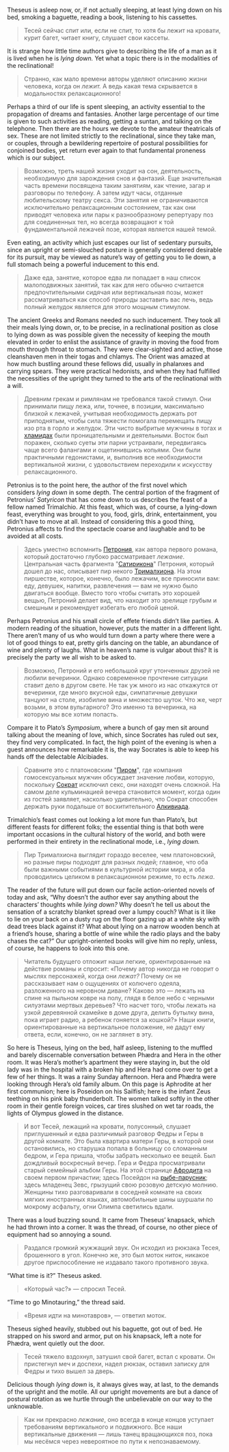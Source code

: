 Theseus is asleep now, or, if not actually sleeping, at least lying down on his bed, smoking a baguette, reading a book, listening to his cassettes.

> Тесей сейчас спит или, если не спит, то хотя бы лежит на кровати, курит багет, читает книгу, слушает свои кассеты.

It is strange how little time authors give to describing the life of a man as it is lived when he is _lying down._ Yet what a topic there is in the modalities of the reclinational!

> Странно, как мало времени авторы уделяют описанию жизни человека, когда он _лежит._ А ведь какая тема скрывается в модальностях релаксационного!

Perhaps a third of our life is spent sleeping, an activity essential to the propagation of dreams and fantasies. Another large percentage of our time is given to such activities as reading, getting a suntan, and talking on the telephone. Then there are the hours we devote to the amateur theatricals of sex. These are not limited strictly to the reclinational, since they take man, or couples, through a bewildering repertoire of postural possibilities for conjoined bodies, yet return ever again to that fundamental proneness which is our subject.

> Возможно, треть нашей жизни уходит на сон, деятельность, необходимую для зарождения снов и фантазий. Еще значительная часть времени посвящена таким занятиям, как чтение, загар и разговоры по телефону. А затем идут часы, отданные любительскому театру секса. Эти занятия не ограничиваются исключительно релаксационным состоянием, так как они приводят человека или пары к разнообразному репертуару поз для соединенных тел, но всегда возвращают к той фундаментальной лежачей позе, которая является нашей темой.

Even eating, an activity which just escapes our list of sedentary pursuits, since an upright or semi-slouched posture is generally considered desirable for its pursuit, may be viewed as nature’s way of getting you to lie down, a full stomach being a powerful inducement to this end.

> Даже еда, занятие, которое едва ли попадает в наш список малоподвижных занятий, так как для него обычно считается предпочтительными сидячая или вертикальная позы, может рассматриваться как способ природы заставить вас лечь, ведь полный желудок является для этого мощным стимулом.

The ancient Greeks and Romans needed no such inducement. They took all their meals lying down, or, to be precise, in a reclinational position as close to lying down as was possible given the necessity of keeping the mouth elevated in order to enlist the assistance of gravity in moving the food from mouth through throat to stomach. They were clear-sighted and active, those cleanshaven men in their togas and chlamys. The Orient was amazed at how much bustling around these fellows did, usually in phalanxes and carrying spears. They were practical hedonists, and when they had fulfilled the necessities of the upright they turned to the arts of the reclinational with a will.

> Древним грекам и римлянам не требовался такой стимул. Они принимали пищу лежа, или, точнее, в позиции, максимально близкой к лежачей, учитывая необходимость держать рот приподнятым, чтобы сила тяжести помогала перемещать пищу изо рта в горло и желудок. Эти чисто выбритые мужчины в тогах и [хламидах](https://ru.wikipedia.org/wiki/%D0%A5%D0%BB%D0%B0%D0%BC%D0%B8%D0%B4%D0%B0?wprov=sfla1) были проницательными и деятельными. Восток был поражен, сколько суеты эти парни устраивали,  передвигаясь чаще всего фалангами и ощетинившись копьями. Они были практичными гедонистами, и, выполнив все необходимости вертикальной жизни, с удовольствием переходили к искусству релаксационного.


Petronius is to the point here, the author of the first novel which considers _lying down_ in some depth. The central portion of the fragment of Petronius’ _Satyricon_ that has come down to us describes the feast of a fellow named Trimalchio. At this feast, which was, of course, a lying-down feast, everything was brought to you, food, girls, drink, entertainment, you didn’t have to move at all. Instead of considering this a good thing, Petronius affects to find the spectacle coarse and laughable and to be avoided at all costs. 

>  Здесь уместно вспомнить [Петрония](https://ru.wikipedia.org/wiki/%D0%9F%D0%B5%D1%82%D1%80%D0%BE%D0%BD%D0%B8%D0%B9_%D0%90%D1%80%D0%B1%D0%B8%D1%82%D1%80?wprov=sfla1), как автора первого романа, который достаточно глубоко рассматривает _лежание_. Центральная часть фрагмента "[Сатирикона](https://ru.wikipedia.org/wiki/%D0%A1%D0%B0%D1%82%D0%B8%D1%80%D0%B8%D0%BA%D0%BE%D0%BD_%28%D1%80%D0%BE%D0%BC%D0%B0%D0%BD%29?wprov=sfla1)" Петрония, который дошел до нас, описывает пир некого [Трималхиона](https://ru.wikipedia.org/wiki/%D0%A2%D1%80%D0%B8%D0%BC%D0%B0%D0%BB%D1%85%D0%B8%D0%BE%D0%BD?wprov=sfla1). На этом пиршестве, которое, конечно, было лежачим, все приносили вам: еду, девушек, напитки, развлечения — вам не нужно было двигаться вообще. Вместо того чтобы считать это хорошей вещью, Петроний делает вид, что находит это зрелище грубым и смешным и рекомендует избегать его любой ценой.


Perhaps Petronius and his small circle of effete friends didn’t like parties. A modern reading of the situation, however, puts the matter in a different light. There aren’t many of us who would turn down a party where there were a lot of good things to eat, pretty girls dancing on the table, an abundance of wine and plenty of laughs. What in heaven’s name is vulgar about this? It is precisely the party we all wish to be asked to.

> Возможно, Петроний и его небольшой круг утонченных друзей не любили вечеринки. Однако современное прочтение ситуации ставит дело в другом свете. Не так уж много из нас откажутся от вечеринки, где много вкусной еды, симпатичные девушки танцуют на столе, изобилие вина и множество шуток. Что же, черт возьми, в этом вульгарного? Это именно та вечеринка, на которую мы все хотим попасть.

Compare it to Plato’s _Symposium_, where a bunch of gay men sit around talking about the meaning of love, which, since Socrates has ruled out sex, they find very complicated. In fact, the high point of the evening is when a guest announces how remarkable it is, the way Socrates is able to keep his hands off the delectable Alcibiades.

> Сравните это с платоновским "[Пиром](https://ru.wikipedia.org/wiki/%D0%9F%D0%B8%D1%80_%28%D0%9F%D0%BB%D0%B0%D1%82%D0%BE%D0%BD%29?wprov=sfla1)", где компания гомосексуальных мужчин обсуждает значение любви, которую, поскольку [Сократ](https://ru.wikipedia.org/wiki/%D0%A1%D0%BE%D0%BA%D1%80%D0%B0%D1%82?wprov=sfla1) исключил секс, они находят очень сложной. На самом деле кульминацией вечера становится момент, когда один из гостей заявляет, насколько удивительно, что Сократ способен держать руки подальше от восхитительного [Алкивиада](https://ru.wikipedia.org/wiki/%D0%90%D0%BB%D0%BA%D0%B8%D0%B2%D0%B8%D0%B0%D0%B4?wprov=sfla1).


Trimalchio’s feast comes out looking a lot more fun than Plato’s, but different feasts for different folks; the essential thing is that both were important occasions in the cultural history of the world, and both were performed in their entirety in the reclinational mode, i.e., _lying down._

> Пир Трималхиона выглядит гораздо веселее, чем платоновский, но разные пиры подходят для разных людей; главное, что оба были важными событиями в культурной истории мира, и оба проводились целиком в релаксационном режиме, то есть _лежа_.

The reader of the future will put down our facile action-oriented novels of today and ask, “Why doesn’t the author ever say anything about the characters’ thoughts while _lying down?_ Why doesn’t he tell us about the sensation of a scratchy blanket spread over a lumpy couch? What is it like to lie on your back on a dusty rug on the floor gazing up at a white sky with dead trees black against it? What about lying on a narrow wooden bench at a friend’s house, sharing a bottle of wine while the radio plays and the baby chases the cat?” Our upright-oriented books will give him no reply, unless, of course, he happens to look into this one.

> Читатель будущего отложит наши легкие, ориентированные на действие романы и спросит: «Почему автор никогда не говорит о мыслях персонажей, когда они _лежат?_ Почему он не рассказывает нам о ощущениях от колючего одеяла, разложенного на неровном диване? Каково это — лежать на спине на пыльном ковре на полу, глядя в белое небо с черными силуэтами мертвых деревьев? Что насчет того, чтобы лежать на узкой деревянной скамейке в доме друга, делить бутылку вина, пока играет радио, а ребенок гоняется за кошкой?» Наши книги, ориентированные на вертикальное положение, не дадут ему ответа, если, конечно, он не заглянет в эту.

So here is Theseus, lying on the bed, half asleep, listening to the muffled and barely discernable conversation between Phædra and Hera in the other room. It was Hera’s mother’s apartment they were staying in, but the old lady was in the hospital with a broken hip and Hera had come over to get a few of her things. It was a rainy Sunday afternoon. Hera and Phædra were looking through Hera’s old family album. On this page is Aphrodite at her first communion; here is Poseidon on his Sailfish; here is the infant Zeus teething on his pink baby thunderbolt. The women talked softly in the other room in their gentle foreign voices, car tires slushed on wet tar roads, the lights of Olympus glowed in the distance.

> И вот Тесей, лежащий на кровати, полусонный, слушает приглушенный и едва различимый разговор Федры и Геры в другой комнате. Это была квартира матери Геры, в которой они остановились, но старушка попала в больницу со сломанным бедром, и Гера пришла, чтобы забрать несколько ее вещей. Был дождливый воскресный вечер. Гера и Федра просматривали старый семейный альбом Геры. На этой странице [Афродита](https://ru.wikipedia.org/wiki/%D0%90%D1%84%D1%80%D0%BE%D0%B4%D0%B8%D1%82%D0%B0?wprov=sfla1) на своем первом причастии; здесь Посейдон на [рыбе-парусник](https://ru.wikipedia.org/wiki/%D0%9F%D0%B0%D1%80%D1%83%D1%81%D0%BD%D0%B8%D0%BA_%28%D1%80%D1%8B%D0%B1%D0%B0%29?wprov=sfla1); здесь младенец Зевс, грызущий свою розовую детскую молнию. Женщины тихо разговаривали в соседней комнате на своих мягких иностранных языках, автомобильные шины шуршали по мокрому асфальту, огни Олимпа светились вдали.

There was a loud buzzing sound. It came from Theseus’ knapsack, which he had thrown into a corner. It was the thread, of course, no other piece of equipment had so annoying a sound.

> Раздался громкий жужжащий звук. Он исходил из рюкзака Тесея, брошенного в угол. Конечно же, это был моток ниток, никакое другое приспособление не издавало такого противного звука.

“What time is it?” Theseus asked.

> «Который час?» — спросил Тесей.

“Time to go Minotauring,” the thread said.

> «Время идти на минотавров», — ответил моток.

Theseus sighed heavily, stubbed out his baguette, got out of bed. He strapped on his sword and armor, put on his knapsack, left a note for Phædra, went quietly out the door.

> Тесей тяжело вздохнул, затушил свой багет, встал с кровати. Он пристегнул меч и доспехи, надел рюкзак, оставил записку для Федры и тихо вышел за дверь.

Delicious though _lying down_ is, it always gives way, at last, to the demands of the upright and the motile. All our upright movements are but a dance of postural rotation as we hurtle through the unbelievable on our way to the unknowable.

> Как ни прекрасно *лежание*, оно всегда в конце концов уступает требованиям вертикального и подвижного. Все наши вертикальные движения — лишь танец вращающихся поз, пока мы несёмся через невероятное по пути к непознаваемому.
